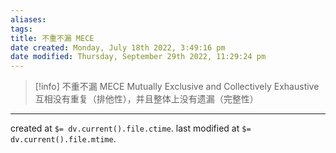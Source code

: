 ```yaml
---
aliases: 
tags: 
title: 不重不漏 MECE
date created: Monday, July 18th 2022, 3:49:16 pm
date modified: Thursday, September 29th 2022, 11:29:24 pm
---
```


> [!info] 不重不漏 MECE
> Mutually Exclusive and Collectively Exhaustive
> 互相没有重复（排他性），并且整体上没有遗漏（完整性）


---

created at `$= dv.current().file.ctime`.
last modified at `$= dv.current().file.mtime`.